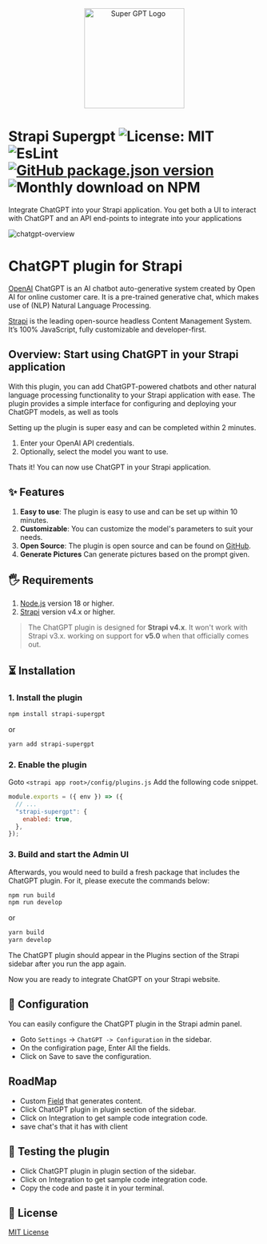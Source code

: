 <div align="center">
  <img src="https://www.tbrantleyii.dev/strapi-supergpt/logo.png" width="200" alt="Super GPT Logo" />
</div>

# Strapi Supergpt ![License: MIT](https://img.shields.io/badge/License-MIT-yellow.svg) ![EsLint](https://github.com/theCompanyDream/strapi-supergpt/actions/workflows/eslint.yml/badge.svg) [![GitHub package.json version](https://img.shields.io/github/package-json/v/theCompanyDream/strapi-supergpt?label=npm&logo=npm)](https://www.npmjs.com/package/strapi-supergpt) ![Monthly download on NPM](https://img.shields.io/npm/dm/strapi-supergpt.svg)

Integrate ChatGPT into your Strapi application. You get both a UI to interact with ChatGPT and an API end-points to integrate into your applications

![chatgpt-overview](https://www.tbrantleyii.dev/strapi-supergpt/howToUse.gif)

# ChatGPT plugin for Strapi

[OpenAI](https://openai.com/) ChatGPT is an AI chatbot auto-generative system created by Open AI for online customer care. It is a pre-trained generative chat, which makes use of (NLP) Natural Language Processing.

[Strapi](https://strapi.io/) is the leading open-source headless Content Management System. It’s 100% JavaScript, fully customizable and developer-first.

## Overview: Start using ChatGPT in your Strapi application

With this plugin, you can add ChatGPT-powered chatbots and other natural language processing functionality to your Strapi application with ease. The plugin provides a simple interface for configuring and deploying your ChatGPT models, as well as tools

Setting up the plugin is super easy and can be completed within 2 minutes.

1. Enter your OpenAI API credentials.
1. Optionally, select the model you want to use.

Thats it! You can now use ChatGPT in your Strapi application.

## ✨ Features

1. **Easy to use**: The plugin is easy to use and can be set up within 10 minutes.
1. **Customizable**: You can customize the model's parameters to suit your needs.
1. **Open Source**: The plugin is open source and can be found on [GitHub](https://github.com/theCompanyDream/strapi-supergpt).
1. **Generate Pictures** Can generate pictures based on the prompt given.

## 🖐 Requirements

1. [Node.js](https://nodejs.org/en/) version 18 or higher.
1. [Strapi](https://strapi.io/) version v4.x or higher.

> The ChatGPT plugin is designed for **Strapi v4.x**. It won't work with Strapi v3.x.
> working on support for **v5.0** when that officially comes out.

## ⏳ Installation

### 1. Install the plugin

<!-- use npm for installing plugin -->

```bash
npm install strapi-supergpt
```

or

```bash
yarn add strapi-supergpt
```

### 2. Enable the plugin

<!-- enable the plugin in the admin panel -->

Goto `<strapi app root>/config/plugins.js` Add the following code snippet.

```js
module.exports = ({ env }) => ({
  // ...
  "strapi-supergpt": {
    enabled: true,
  },
});
```

### 3. Build and start the Admin UI

Afterwards, you would need to build a fresh package that includes the ChatGPT plugin. For it, please execute the commands below:

<!-- build the admin UI -->

```bash
npm run build
npm run develop
```

or

```bash
yarn build
yarn develop
```

The ChatGPT plugin should appear in the Plugins section of the Strapi sidebar after you run the app again.

Now you are ready to integrate ChatGPT on your Strapi website.

## 🔧 Configuration

You can easily configure the ChatGPT plugin in the Strapi admin panel.

- Goto `Settings` -> `ChatGPT -> Configuration` in the sidebar.
- On the configiration page, Enter All the fields.
- Click on Save to save the configuration.

## RoadMap

- Custom [Field](https://docs.strapi.io/dev-docs/custom-fields#:~:text=☑%EF%B8%8F%20Prerequisites-,Registering%20a%20custom%20field%20through%20a%20plugin%20requires%20creating%20and,method%20on%20the%20StrapiApp%20instance.) that generates content.
- Click ChatGPT plugin in plugin section of the sidebar.
- Click on Integration to get sample code integration code.
- save chat's that it has with client

## 📖 Testing the plugin

- Click ChatGPT plugin in plugin section of the sidebar.
- Click on Integration to get sample code integration code.
- Copy the code and paste it in your terminal.

## 📝 License

[MIT License](LICENSE)
